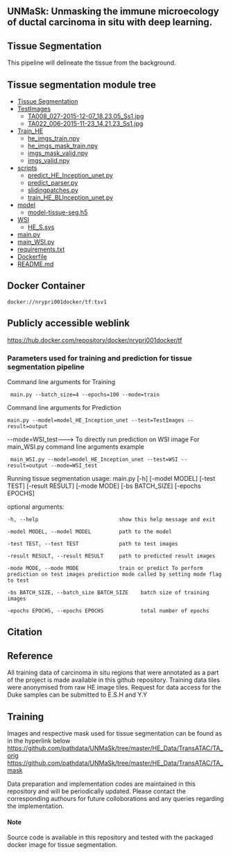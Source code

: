 ## UNMaSk: Unmasking the immune microecology of ductal carcinoma in situ with deep learning.

## Tissue Segmentation

This pipeline will delineate the tissue from the background. 

## Tissue segmentation module tree

 * [Tissue Segmentation](./HE_tissue_seg)
 * [TestImages](./TestImages)
    * [TA008_027-2015-12-07_18.23.05_Ss1.jpg](./TestImages/TA008_027-2015-12-07_18.23.05_Ss1.jpg)
    * [TA022_006-2015-11-23_14.21.23_Ss1.jpg](./TestImages/TA022_006-2015-11-23_14.21.23_Ss1.jpg)
 * [Train_HE](./Train_HE)
    * [he_imgs_train.npy](./Train_HE/he_imgs_train.npy)
    * [he_imgs_mask_train.npy](./Train_HE/he_imgs_mask_train.npy)
    * [imgs_mask_valid.npy](./Train_HE/imgs_mask_valid.npy)
    * [imgs_valid.npy](./Train_HE/imgs_valid.npy)
 * [scripts](./scripts)
   * [predict_HE_Inception_unet.py](./scripts/predict_HE_Inception_unet.py)
   * [predict_parser.py](./scripts/predict_parser.py)
   * [slidingpatches.py](./scripts/slidingpatches.py)
   * [train_HE_BLInception_unet.py](./scripts/train_HE_BLInception_unet.py)
 * [model](./model_HE_Inception_unet)
    * [model-tissue-seg.h5](./model_HE_Inception_unet/model-tissue-seg.h5)    
 * [WSI](./WSI)
    * [HE_S.svs](./WSI/HE_S.svs)
 * [main.py](./main.py)
 * [main_WSI.py](./main_WSI.py)
 * [requirements.txt](./requirement.txt)
 * [Dockerfile](./Dockerfile)
 * [README.md](./README.md)
 
 
## Docker Container

```docker://nrypri001docker/tf:tsv1 ```

## Publicly accessible weblink

https://hub.docker.com/repository/docker/nrypri001docker/tf

### Parameters used for training and prediction for tissue segmentation pipeline

Command line arguments for Training

``` main.py --batch_size=4 --epochs=100 --mode=train```

Command line arguments for Prediction

` main.py --model=model_HE_Inception_unet --test=TestImages --result=output `

--mode=WSI_test---> To directly run prediction on WSI image
For main_WSI.py
command line arguments example


` main_WSI.py --model=model_HE_Inception_unet --test=WSI --result=output --mode=WSI_test`

Running tissue segmentation
usage: main.py [-h] [-model MODEL] [-test TEST] [-result RESULT] [-mode MODE]
               [-bs BATCH_SIZE] [-epochs EPOCHS]

optional arguments:

  `-h, --help                          show this help message and exit`
  
  `-model MODEL, --model MODEL         path to the model`
                        
  `-test TEST, --test TEST             path to test images`
                        
  `-result RESULT, --result RESULT     path to predicted result images`
                        
  `-mode MODE, --mode MODE             train or predict To perform prediction on test images prediction mode called by setting mode flag to test`
                        
  `-bs BATCH_SIZE, --batch_size BATCH_SIZE    batch size of training images`
                        
  `-epochs EPOCHS, --epochs EPOCHS            total number of epochs`


## Citation

## Reference

All training data of carcinoma in situ regions that were annotated as a part of the project is made available in this github repository.
Training data tiles were anonymised from raw HE image tiles. Request for data access for the Duke samples can be submitted to E.S.H and Y.Y

## Training
Images and respective mask used for tissue segmentation can be found as in the hyperlink below
https://github.com/pathdata/UNMaSk/tree/master/HE_Data/TransATAC/TA_orig
https://github.com/pathdata/UNMaSk/tree/master/HE_Data/TransATAC/TA_mask

Data preparation and implementation codes are maintained in this repository and will be periodically updated. Please contact the corresponding authours for future colloborations and any queries regarding the implementation.

#### Note
Source code is available in this repository and tested with the packaged docker image for tissue segmentation.

